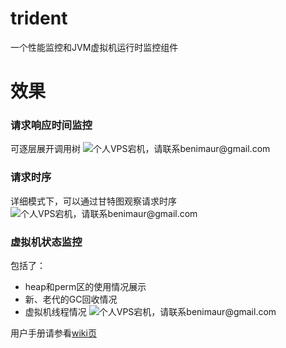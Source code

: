 # trident
一个性能监控和JVM虚拟机运行时监控组件

# 效果
### 请求响应时间监控

可逐层展开调用树
![个人VPS宕机，请联系benimaur@gmail.com](http://199.68.197.202/images/tc/performance1.png)

### 请求时序
详细模式下，可以通过甘特图观察请求时序
![个人VPS宕机，请联系benimaur@gmail.com](http://199.68.197.202/images/tc/performance2.png)

### 虚拟机状态监控
包括了：
* heap和perm区的使用情况展示
* 新、老代的GC回收情况
* 虚拟机线程情况
![个人VPS宕机，请联系benimaur@gmail.com](http://199.68.197.202/images/tc/jvm_status.png)

用户手册请参看[wiki页](https://github.com/avidya/trident/wiki)
